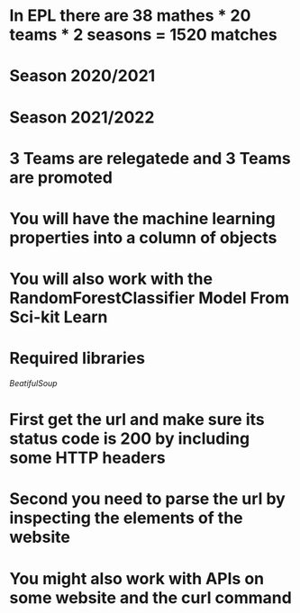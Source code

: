# In EPL there are 38 mathes * 20 teams * 2 seasons = 1520 matches 
# Season 2020/2021
# Season 2021/2022
# 3 Teams are relegatede and 3 Teams are promoted

# You will have the machine learning properties into a column of objects
# You will also work with the RandomForestClassifier Model From Sci-kit Learn


# Required libraries
   *BeatifulSoup*

# First get the url and make sure its status code is 200 by including some HTTP headers

# Second you need to parse the url by inspecting the elements of the website 

# You might also work with APIs on some website and the curl command 








